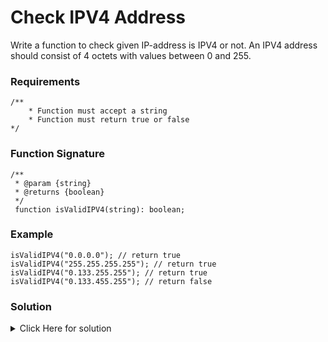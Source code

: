 # Check IPV4 Address

Write a function to check given IP-address is IPV4 or not.
An IPV4 address should consist of 4 octets with values between 0 and 255.

### Requirements

```
/**
    * Function must accept a string
    * Function must return true or false
*/
```

### Function Signature

```
/**
 * @param {string} 
 * @returns {boolean}
 */
 function isValidIPV4(string): boolean;
```

### Example

```
isValidIPV4("0.0.0.0"); // return true
isValidIPV4("255.255.255.255"); // return true
isValidIPV4("0.133.255.255"); // return true
isValidIPV4("0.133.455.255"); // return false
```

### Solution

<details>
<summary>Click Here for solution </summary>

```
function isValidIPV4(str) {
  const arr = str.split('.');

  if(arr.length !== 4) {
    return false;
  }

  const result = arr.every((octet) => {
    const num = parseInt(octet);
    return num.toString() === octet && num >=0 && num <= 255;

  });

  return result;
}
```

</details>
